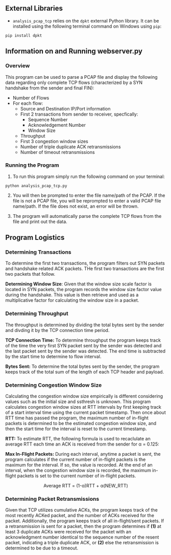 ## External Libraries

- `analysis_pcap_tcp` relies on the `dpkt` external Python library. It can be installed using the following terminal command on Windows using `pip`:

```
pip install dpkt
```

## Information on and Running webserver.py

### Overview

This program can be used to parse a PCAP file and display the following data regarding only complete TCP flows (characterized by a SYN handshake from the sender and final FIN):

- Number of Flows
- For each flow:
	- Source and Destination IP/Port information
	- First 2 transactions from sender to receiver, specfically:
		- Sequence Number
		- Acknowledgement Number
		- Window Size
	- Throughput
	- First 3 congestion window sizes
	- Number of triple duplicate ACK retransmissions
	- Number of timeout retransmissions

### Running the Program

1. To run this program simply run the following command on your terminal:
```
python analysis_pcap_tcp.py
```

2. You will then be prompted to enter the file name/path of the PCAP. If the file is not a PCAP file, you will be reprompted to enter a valid PCAP file name/path. If the file does not exist, an error will be thrown.

3. The program will automatically parse the complete TCP flows from the file and print out the data.

## Program Logistics

### Determining Transactions

To determine the first two transactions, the program filters out SYN packets and handshake related ACK packets. THe first two transactions are the first two packets that follow.

**Determining Window Size**: Given that the window size scale factor is located in SYN packets, the program records the window size factor value during the handshake. This value is then retrieve and used as a multiplicative factor for calculating the window size in a packet.

### Determining Throughput
The throughput is determined by dividing the total bytes sent by the sender and divding it by the TCP connection time period.

**TCP Connection Time:** To determine throughput the program keeps track of the time the very first SYN packet sent by the sender was detected and the last packet sent by the sender was detected. The end time is subtracted by the start time to determine to flow interval.

**Bytes Sent:** To determine the total bytes sent by the sender, the program keeps track of the total sum of the length of each TCP header and payload.

### Determining Congestion Window Size
Calculating the congestion window size empirically is different considering values such as the initial size and ssthresh is unknown. This program calculates congestion window sizes at RTT intervals by first keeping track of a start interval time using the current packet timestamp. Then once about RTT time has passed the program, the maximum number of in-flight packets is determined to be the estimated congestion window size, and then the start time for the interval is reset to the current timestamp.

**RTT:** To estimate RTT, the following formula is used to recaclulate an average RTT each time an ACK is received from the sender for α = 0.125:

**Max In-Flight Packets:** During each interval, anytime a packet is sent, the program calculates if the current number of in-flight packets is the maximum for the interval. If so, the value is recorded. At the end of an interval, when the congestion window size is recorded, the maximum in-flight packets is set to the current number of in-flight packets.


<p align="center">
  Average RTT = (1-α)RTT + α(NEW_RTT)
</p>

### Determining Packet Retransmissions
Given that TCP utilizes cumulative ACKs, the program keeps track of the most recently ACKed packet, and the number of ACKs received for the packet. Additionally, the program keeps track of all in-flight/sent packets. If a retransmission is sent for a packet, then the program determines if **(1)** at least 3 duplicate ACKs were received for the packet with an acknowledgment number identical to the sequence number of the resent packet, indicating a triple duplicate ACK, or **(2)** else the retransmission is determined to be due to a timeout.

